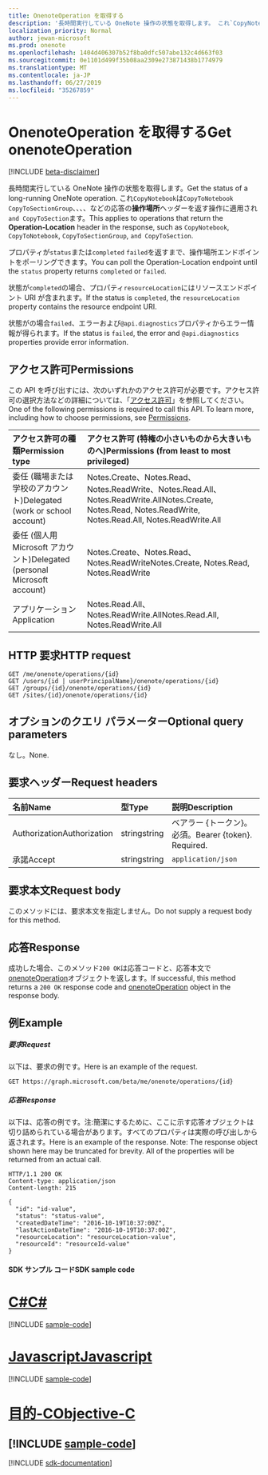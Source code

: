 ```yaml
---
title: OnenoteOperation を取得する
description: '長時間実行している OneNote 操作の状態を取得します。 これ`CopyNotebook`は`CopyToNotebook` `CopyToSectionGroup`、、、、などの応答の**操作場所**ヘッダーを返す操作に適用され`and CopyToSection`ます。   '
localization_priority: Normal
author: jewan-microsoft
ms.prod: onenote
ms.openlocfilehash: 1404d406307b52f8ba0dfc507abe132c4d663f03
ms.sourcegitcommit: 0e1101d499f35b08aa2309e273871438b1774979
ms.translationtype: MT
ms.contentlocale: ja-JP
ms.lasthandoff: 06/27/2019
ms.locfileid: "35267859"
---
```

# <a name="get-onenoteoperation"></a><span data-ttu-id="86aa3-104">OnenoteOperation を取得する</span><span class="sxs-lookup"><span data-stu-id="86aa3-104">Get onenoteOperation</span></span>

[!INCLUDE [beta-disclaimer](../../includes/beta-disclaimer.md)]

<span data-ttu-id="86aa3-105">長時間実行している OneNote 操作の状態を取得します。</span><span class="sxs-lookup"><span data-stu-id="86aa3-105">Get the status of a long-running OneNote operation.</span></span> <span data-ttu-id="86aa3-106">これ`CopyNotebook`は`CopyToNotebook` `CopyToSectionGroup`、、、、などの応答の**操作場所**ヘッダーを返す操作に適用され`and CopyToSection`ます。</span><span class="sxs-lookup"><span data-stu-id="86aa3-106">This applies to operations that return the **Operation-Location** header in the response, such as `CopyNotebook`, `CopyToNotebook`, `CopyToSectionGroup`, `and CopyToSection`.</span></span>   

<span data-ttu-id="86aa3-107">プロパティが`status`または`completed` `failed`を返すまで、操作場所エンドポイントをポーリングできます。</span><span class="sxs-lookup"><span data-stu-id="86aa3-107">You can poll the Operation-Location endpoint until the `status` property returns `completed` or `failed`.</span></span> 

<span data-ttu-id="86aa3-108">状態が`completed`の場合、プロパティ`resourceLocation`にはリソースエンドポイント URI が含まれます。</span><span class="sxs-lookup"><span data-stu-id="86aa3-108">If the status is `completed`, the `resourceLocation` property contains the resource endpoint URI.</span></span> 

<span data-ttu-id="86aa3-109">状態がの場合`failed`、エラーおよび`@api.diagnostics`プロパティからエラー情報が得られます。</span><span class="sxs-lookup"><span data-stu-id="86aa3-109">If the status is `failed`, the error and `@api.diagnostics` properties provide error information.</span></span>

## <a name="permissions"></a><span data-ttu-id="86aa3-110">アクセス許可</span><span class="sxs-lookup"><span data-stu-id="86aa3-110">Permissions</span></span>
<span data-ttu-id="86aa3-p103">この API を呼び出すには、次のいずれかのアクセス許可が必要です。アクセス許可の選択方法などの詳細については、「[アクセス許可](/graph/permissions-reference)」を参照してください。</span><span class="sxs-lookup"><span data-stu-id="86aa3-p103">One of the following permissions is required to call this API. To learn more, including how to choose permissions, see [Permissions](/graph/permissions-reference).</span></span>

|<span data-ttu-id="86aa3-113">アクセス許可の種類</span><span class="sxs-lookup"><span data-stu-id="86aa3-113">Permission type</span></span>      | <span data-ttu-id="86aa3-114">アクセス許可 (特権の小さいものから大きいものへ)</span><span class="sxs-lookup"><span data-stu-id="86aa3-114">Permissions (from least to most privileged)</span></span>              |
|:--------------------|:---------------------------------------------------------|
|<span data-ttu-id="86aa3-115">委任 (職場または学校のアカウント)</span><span class="sxs-lookup"><span data-stu-id="86aa3-115">Delegated (work or school account)</span></span> | <span data-ttu-id="86aa3-116">Notes.Create、Notes.Read、Notes.ReadWrite、Notes.Read.All、Notes.ReadWrite.All</span><span class="sxs-lookup"><span data-stu-id="86aa3-116">Notes.Create, Notes.Read, Notes.ReadWrite, Notes.Read.All, Notes.ReadWrite.All</span></span>    |
|<span data-ttu-id="86aa3-117">委任 (個人用 Microsoft アカウント)</span><span class="sxs-lookup"><span data-stu-id="86aa3-117">Delegated (personal Microsoft account)</span></span> | <span data-ttu-id="86aa3-118">Notes.Create、Notes.Read、Notes.ReadWrite</span><span class="sxs-lookup"><span data-stu-id="86aa3-118">Notes.Create, Notes.Read, Notes.ReadWrite</span></span>    |
|<span data-ttu-id="86aa3-119">アプリケーション</span><span class="sxs-lookup"><span data-stu-id="86aa3-119">Application</span></span> | <span data-ttu-id="86aa3-120">Notes.Read.All、Notes.ReadWrite.All</span><span class="sxs-lookup"><span data-stu-id="86aa3-120">Notes.Read.All, Notes.ReadWrite.All</span></span> |

## <a name="http-request"></a><span data-ttu-id="86aa3-121">HTTP 要求</span><span class="sxs-lookup"><span data-stu-id="86aa3-121">HTTP request</span></span>
<!-- { "blockType": "ignored" } -->
```http
GET /me/onenote/operations/{id}
GET /users/{id | userPrincipalName}/onenote/operations/{id}
GET /groups/{id}/onenote/operations/{id}
GET /sites/{id}/onenote/operations/{id}
```
## <a name="optional-query-parameters"></a><span data-ttu-id="86aa3-122">オプションのクエリ パラメーター</span><span class="sxs-lookup"><span data-stu-id="86aa3-122">Optional query parameters</span></span>
<span data-ttu-id="86aa3-123">なし。</span><span class="sxs-lookup"><span data-stu-id="86aa3-123">None.</span></span>

## <a name="request-headers"></a><span data-ttu-id="86aa3-124">要求ヘッダー</span><span class="sxs-lookup"><span data-stu-id="86aa3-124">Request headers</span></span>
| <span data-ttu-id="86aa3-125">名前</span><span class="sxs-lookup"><span data-stu-id="86aa3-125">Name</span></span>       | <span data-ttu-id="86aa3-126">型</span><span class="sxs-lookup"><span data-stu-id="86aa3-126">Type</span></span> | <span data-ttu-id="86aa3-127">説明</span><span class="sxs-lookup"><span data-stu-id="86aa3-127">Description</span></span>|
|:-----------|:------|:----------|
| <span data-ttu-id="86aa3-128">Authorization</span><span class="sxs-lookup"><span data-stu-id="86aa3-128">Authorization</span></span>  | <span data-ttu-id="86aa3-129">string</span><span class="sxs-lookup"><span data-stu-id="86aa3-129">string</span></span>  | <span data-ttu-id="86aa3-p104">ベアラー {トークン}。必須。</span><span class="sxs-lookup"><span data-stu-id="86aa3-p104">Bearer {token}. Required.</span></span> |
| <span data-ttu-id="86aa3-132">承諾</span><span class="sxs-lookup"><span data-stu-id="86aa3-132">Accept</span></span> | <span data-ttu-id="86aa3-133">string</span><span class="sxs-lookup"><span data-stu-id="86aa3-133">string</span></span> | `application/json` |

## <a name="request-body"></a><span data-ttu-id="86aa3-134">要求本文</span><span class="sxs-lookup"><span data-stu-id="86aa3-134">Request body</span></span>
<span data-ttu-id="86aa3-135">このメソッドには、要求本文を指定しません。</span><span class="sxs-lookup"><span data-stu-id="86aa3-135">Do not supply a request body for this method.</span></span>

## <a name="response"></a><span data-ttu-id="86aa3-136">応答</span><span class="sxs-lookup"><span data-stu-id="86aa3-136">Response</span></span>

<span data-ttu-id="86aa3-137">成功した場合、このメソッド`200 OK`は応答コードと、応答本文で[onenoteOperation](../resources/onenoteoperation.md)オブジェクトを返します。</span><span class="sxs-lookup"><span data-stu-id="86aa3-137">If successful, this method returns a `200 OK` response code and [onenoteOperation](../resources/onenoteoperation.md) object in the response body.</span></span>
## <a name="example"></a><span data-ttu-id="86aa3-138">例</span><span class="sxs-lookup"><span data-stu-id="86aa3-138">Example</span></span>
##### <a name="request"></a><span data-ttu-id="86aa3-139">要求</span><span class="sxs-lookup"><span data-stu-id="86aa3-139">Request</span></span>
<span data-ttu-id="86aa3-140">以下は、要求の例です。</span><span class="sxs-lookup"><span data-stu-id="86aa3-140">Here is an example of the request.</span></span>
<!-- {
  "blockType": "request",
  "name": "get_onenoteoperation"
}-->
```http
GET https://graph.microsoft.com/beta/me/onenote/operations/{id}
```
##### <a name="response"></a><span data-ttu-id="86aa3-141">応答</span><span class="sxs-lookup"><span data-stu-id="86aa3-141">Response</span></span>
<span data-ttu-id="86aa3-p105">以下は、応答の例です。注:簡潔にするために、ここに示す応答オブジェクトは切り詰められている場合があります。すべてのプロパティは実際の呼び出しから返されます。</span><span class="sxs-lookup"><span data-stu-id="86aa3-p105">Here is an example of the response. Note: The response object shown here may be truncated for brevity. All of the properties will be returned from an actual call.</span></span>
<!-- {
  "blockType": "response",
  "truncated": true,
  "@odata.type": "microsoft.graph.onenoteOperation"
} -->
```http
HTTP/1.1 200 OK
Content-type: application/json
Content-length: 215

{
  "id": "id-value",
  "status": "status-value",
  "createdDateTime": "2016-10-19T10:37:00Z",
  "lastActionDateTime": "2016-10-19T10:37:00Z",
  "resourceLocation": "resourceLocation-value",
  "resourceId": "resourceId-value"
}
```
#### <a name="sdk-sample-code"></a><span data-ttu-id="86aa3-145">SDK サンプル コード</span><span class="sxs-lookup"><span data-stu-id="86aa3-145">SDK sample code</span></span>
# <a name="ctabcs"></a>[<span data-ttu-id="86aa3-146">C#</span><span class="sxs-lookup"><span data-stu-id="86aa3-146">C#</span></span>](#tab/cs)
[!INCLUDE [sample-code](../includes/get_onenoteoperation-Cs-snippets.md)]

# <a name="javascripttabjavascript"></a>[<span data-ttu-id="86aa3-147">Javascript</span><span class="sxs-lookup"><span data-stu-id="86aa3-147">Javascript</span></span>](#tab/javascript)
[!INCLUDE [sample-code](../includes/get_onenoteoperation-Javascript-snippets.md)]

# <a name="objective-ctabobjective-c"></a>[<span data-ttu-id="86aa3-148">目的-C</span><span class="sxs-lookup"><span data-stu-id="86aa3-148">Objective-C</span></span>](#tab/objective-c)
[!INCLUDE [sample-code](../includes/get_onenoteoperation-Objective-C-snippets.md)]
---

[!INCLUDE [sdk-documentation](../includes/snippets_sdk_documentation_link.md)]

<!-- uuid: 8fcb5dbc-d5aa-4681-8e31-b001d5168d79
2015-10-25 14:57:30 UTC -->
<!--
{
  "type": "#page.annotation",
  "description": "Get onenoteOperation",
  "keywords": "",
  "section": "documentation",
  "tocPath": "",
  "suppressions": [
    "Error: /api-reference/beta/api/onenoteoperation-get.md:\r\n      BookmarkMissing: '[#tab/objective-c](Objective-C)'. Did you mean: #objective-c (score: 4)",
    "Error: /api-reference/beta/api/onenoteoperation-get.md:\r\n      BookmarkMissing: '[#tab/cs](C#)'. Did you mean: #c (score: 5)",
    "Error: /api-reference/beta/api/onenoteoperation-get.md:\r\n      BookmarkMissing: '[#tab/javascript](Javascript)'. Did you mean: #javascript (score: 4)"
  ]
}
-->
